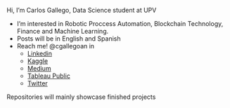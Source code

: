 Hi, I’m Carlos Gallego, Data Science student at UPV
- I’m interested in Robotic Proccess Automation, Blockchain Technology, Finance and Machine Learning.
- Posts will be in English and Spanish
- Reach me! @cgallegoan in 
    * [Linkedin](https://www.linkedin.com/in/cgallegoan/)
    * [Kaggle](https://www.kaggle.com/cgallegoan)
    * [Medium](https://medium.com/@cgallegoan)
    * [Tableau Public](https://public.tableau.com/app/profile/carlos.gallego.andreu)
    * [Twitter](https://twitter.com/Carlo0os_)

Repositories will mainly showcase finished projects 
